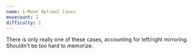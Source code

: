 ```yaml
---
name: 1-Move Optimal Cases
movecount: 1
difficulty: 1
---
```


There is only really one of these cases, accounting for left/right mirroring.  Shouldn't be too hard to memorize.
